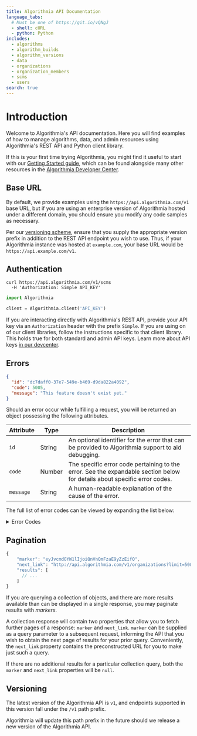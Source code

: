 ```yaml
---
title: Algorithmia API Documentation
language_tabs:
  # Must be one of https://git.io/vQNgJ
  - shell: cURL
  - python: Python
includes:
  - algorithms
  - algorithm_builds
  - algorithm_versions
  - data
  - organizations
  - organization_members
  - scms
  - users 
search: true
---
```

# Introduction

Welcome to Algorithmia's API documentation. Here you will find examples of how to manage algorithms, data, and admin resources using Algorithmia's REST API and Python client library.

If this is your first time trying Algorithmia, you might find it useful to start with our [Getting Started guide](/getting-started), which can be found alongside many other resources in the [Algorithmia Developer Center](/developers).

## Base URL

By default, we provide examples using the `https://api.algorithmia.com/v1` base URL, but if you are using an enterprise version of Algorithmia hosted under a different domain, you should ensure you modify any code samples as necessary.

Per our [versioning scheme](#versioning), ensure that you supply the appropriate version prefix in addition to the REST API endpoint you wish to use. Thus, if your Algorithmia instance was hosted at `example.com`, your base URL would be `https://api.example.com/v1`.

## Authentication

```shell
curl https://api.algorithmia.com/v1/scms
  -H 'Authorization: Simple API_KEY'
```

```python
import Algorithmia

client = Algorithmia.client('API_KEY')
```


If you are interacting directly with Algorithmia's REST API, provide your API key via an `Authorization` header with the prefix `Simple`. If you are using on of our client libraries, follow the instructions specific to that client library. This holds true for both standard and admin API keys. Learn more about API keys [in our devcenter](/developers/platform/customizing-api-keys).

## Errors

```json
{
  "id": "dc7daff0-37e7-549e-b469-d9da822a4092",
  "code": 5005,
  "message": "This feature doesn't exist yet."
}
```

Should an error occur while fulfilling a request, you will be returned an object possessing the following attributes. 

|Attribute|Type|Description|
|-|-|-|
|`id`|String|An optional identifier for the error that can be provided to Algorithmia support to aid debugging.|
|`code`|Number|The specific error code pertaining to the error. See the expandable section below for details about specific error codes.|
|`message`|String|A human-readable explanation of the cause of the error.|

The full list of error codes can be viewed by expanding the list below:

<details>
  <summary>Error Codes</summary>
  <table>
    <thead>
      <tr>
        <th>Code</th>
        <th>Description</th>
      </tr>
    </thead>
    <tbody>
      <tr><td>1000</td><td>The requested algorithm was not found.</td></tr>
      <tr><td>1001</td><td>An algorithm with the requested name does not exist.</td></tr>
      <tr><td>1002</td><td>An algorithm with the requested name already exists.</td></tr>
      <tr><td>1003</td><td>The package set does not exist.</td></tr>
      <tr><td>1004</td><td>The package set build doest not exist.</td></tr>
      <tr><td>1005</td><td>The package does not exist.</td></tr>
      <tr><td>1006</td><td>Unable to update package set.</td></tr>
      <tr><td>1007</td><td>Version already published. Please compile your algorithm.</td></tr>
      <tr><td>1008</td><td>Failed to create algorithm on backing SCM.</td></tr>
      <tr><td>1009</td><td>An algorithm with the requested ID does not exist.</td></tr>
      <tr><td>2001</td><td>Caller is not authorized to perform the operation.</td></tr>
      <tr><td>2002</td><td>Unknown or invalid API key.</td></tr>
      <tr><td>2011</td><td>A package with that name already exists.</td></tr>
      <tr><td>2012</td><td>Invalid build status.</td></tr>
      <tr><td>2013</td><td>Invalid JSON.</td></tr>
      <tr><td>2014</td><td>Invalid build image.</td></tr>
      <tr><td>2015</td><td>Invalid request.</td></tr>
      <tr><td>2016</td><td>Invalid JSON for package set contents.</td></tr>
      <tr><td>2017</td><td>The status is invalid or the operation is not valid for a package set with its status.</td></tr>
      <tr><td>2018</td><td>Request body is invalid, missing field: 'owner'.</td></tr>
      <tr><td>3000</td><td>The requested user was not found.</td></tr>
      <tr><td>3001</td><td>Malformed user JSON in request.</td></tr>
      <tr><td>3003</td><td>The username is already taken.</td></tr>
      <tr><td>3004</td><td>The email address is already taken by a different username.</td></tr>
      <tr><td>3005</td><td>Not all required fields have been provided.</td></tr>
      <tr><td>3007</td><td>The username in the request body does not match the username in the request path.</td></tr>
      <tr><td>3008</td><td>Updating the email of a user is not allowed.</td></tr>
      <tr><td>3009</td><td>Invalid sign-up form.</td></tr>
      <tr><td>3010</td><td>Invalid JSON to create a package.</td></tr>
      <tr><td>3100</td><td>The requested organization was not found.</td></tr>
      <tr><td>3101</td><td>An organization already exists with this name.</td></tr>
      <tr><td>3102</td><td>Unable to remove the last owner of an organization.</td></tr>
      <tr><td>3104</td><td>Failed to reserve an organization user while adding an organization.</td></tr>
      <tr><td>3103</td><td>Malformed organization JSON in request.</td></tr>
      <tr><td>3105</td><td>Favicon cannot exceed maximum size.</td></tr>
      <tr><td>3106</td><td>Invalid file to upload.</td></tr>
      <tr><td>3107</td><td>Logo cannot exceed maximum size.</td></tr>
      <tr><td>4001</td><td>The request algorithm language is not known.</td></tr>
      <tr><td>4002</td><td>The requested algorithm language does not support this feature.</td></tr>
      <tr><td>4003</td><td>Malformed package set JSON in request.</td></tr>
      <tr><td>4004</td><td>The requested machine type is not supported.</td></tr>
      <tr><td>4005</td><td>A package set with the requested name already exists.</td></tr>
      <tr><td>4006</td><td>A package set with the requested name does not exist.</td></tr>
      <tr><td>4007</td><td>The package set contents contain duplicate items.</td></tr>
      <tr><td>4008</td><td>The SCM OAuth token was not found.</td></tr>
      <tr><td>4009</td><td>The SCM configuration was not found.</td></tr>
      <tr><td>4010</td><td>Required parameter start_date or end_date is missing.</td></tr>
      <tr><td>4011</td><td>Only algorithms backed with the internal SCM can modify code through Algorithmia APIs.</td></tr>
      <tr><td>4012</td><td>Internal SCM does not support webhooks.</td></tr>
      <tr><td>4020</td><td>The provided SCM configuration is invalid.</td></tr>
      <tr><td>4021</td><td>Malformed update SCM payload.</td></tr>
      <tr><td>4040</td><td>Unable to delete SCM configuration.</td></tr>
      <tr><td>4041</td><td>Unable to perform specified action on the default SCM.</td></tr>
      <tr><td>4042</td><td>Unable to perform specified action on a disabled SCM.</td></tr>
      <tr><td>4043</td><td>Unable to delete SCM configuration in use.</td></tr>
      <tr><td>4044</td><td>Duplicate SCM exists that has the same id or matches provider, OAuth client ID, and web URL.</td></tr>
      <tr><td>4045</td><td>Unable to modify the referenced SCM configuration.</td></tr>
      <tr><td>4050</td><td>Unable to start OAuth flow.</td></tr>
      <tr><td>4051</td><td>Unable to finish OAuth flow.</td></tr>
      <tr><td>4070</td><td>Webhook payload malformed.</td></tr>
      <tr><td>4080</td><td>SCM provider is not authorized.</td></tr>
      <tr><td>4084</td><td>Failed communicating with SCM.</td></tr>
      <tr><td>5001</td><td>There was an internal error.</td></tr>
      <tr><td>5002</td><td>Invalid marker used.</td></tr>
      <tr><td>5003</td><td>Limit must be between 1 and the system-configured page size limit.</td></tr>
      <tr><td>5004</td><td>Requested configuration entry could not be found.</td></tr>
      <tr><td>5005</td><td>Feature not implemented.</td></tr>
      <tr><td>6001</td><td>The request is invalid.</td></tr>
      <tr><td>7000</td><td>Request ID was not found.</td></tr>
    </tbody>
  </table>
</details>

## Pagination

```js
{
    "marker": "eyJvcmdOYW1lIjoiQnVnQmFzaE9yZzEifQ",
    "next_link": "http://api.algorithmia.com/v1/organizations?limit=50&marker=eyJvcmdOYW1lIjoiQnVnQmFzaE9yZzEifQ",
    "results": [
      // ...
    ]
}
```

If you are querying a collection of objects, and there are more results available than can be displayed in a single response, you may paginate results with *markers*.

A collection response will contain two properties that allow you to fetch further pages of a response: `marker` and `next_link`. `marker` can be supplied as a query parameter to a subsequent request, informing the API that you wish to obtain the next page of results for your prior query. Conveniently, the `next_link` property contains the preconstructed URL for you to make just such a query.

If there are no additional results for a particular collection query, both the `marker` and `next_link` properties will be `null`.

## Versioning

The latest version of the Algorithmia API is `v1`, and endpoints supported in this version fall under the `/v1` path prefix.

Algorithmia will update this path prefix in the future should we release a new version of the Algorithmia API.
